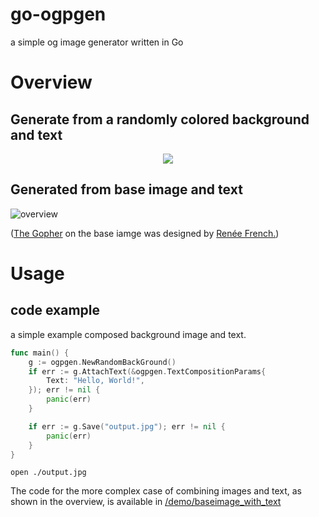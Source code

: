 # go-ogpgen

a simple og image generator written in Go

# Overview

## Generate from a randomly colored background and text

<p align="center">
  <img src="https://user-images.githubusercontent.com/7589567/144703868-87336fa6-696f-41ef-a6f6-6e778139f63e.jpeg" />
</p>

## Generated from base image and text

![overview](https://user-images.githubusercontent.com/7589567/144695117-61ef81e7-04ce-4f4d-b5f8-77bc2596f787.png)

([The Gopher](https://blog.golang.org/gopher) on the base iamge was designed by [Renée French.](http://reneefrench.blogspot.com/))

# Usage

## code example

a simple example composed background image and text.

``` go
func main() {
	g := ogpgen.NewRandomBackGround()
	if err := g.AttachText(&ogpgen.TextCompositionParams{
		Text: "Hello, World!",
	}); err != nil {
		panic(err)
	}

    if err := g.Save("output.jpg"); err != nil {
		panic(err)
	}
}
```

```
open ./output.jpg
```

The code for the more complex case of combining images and text, as shown in the overview, is available in [/demo/baseimage_with_text](./demo/baseimage_with_text)
